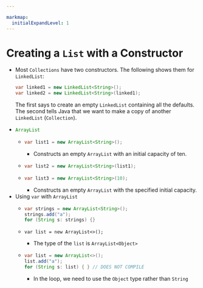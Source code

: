 ```yaml
---

markmap:
  initialExpandLevel: 1
---
```

# **Creating a `List` with a Constructor**
- Most `Collections` have two constructors. The following shows 
them for `LinkedList`:
  ```java
  var linked1 = new LinkedList<String>();
  var linked2 = new LinkedList<String>(linked1);
  ```
  The first says to create an empty `LinkedList` containing all 
  the defaults. The second tells Java that we want to make a 
  copy of another `LinkedList` (`Collection`).
- ```java
  ArrayList
  ```
  - ```java
    var list1 = new ArrayList<String>();
    ```
    - Constructs an empty `ArrayList` with an initial capacity of ten.
  - ```java
    var list2 = new ArrayList<String>(list1);
    ```
  - ```java
    var list3 = new ArrayList<String>(10);
    ```
    - Constructs an empty `ArrayList` with the specified initial capacity.
- Using `var` with
 `ArrayList`
  - ```java
    var strings = new ArrayList<String>();
    strings.add("a");
    for (String s: strings) {}
    ```
  - ```
    var list = new ArrayList<>();
    ```
    - The type of the `list` is `ArrayList<Object>`
  - ```java
    var list = new ArrayList<>();
    list.add("a");
    for (String s: list) { } // DOES NOT COMPILE
    ```
    - In the loop, we need to use the 
    `Object` type rather than `String`